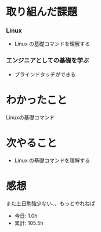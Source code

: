# 取り組んだ課題
### Linux
* Linux の基礎コマンドを理解する
### エンジニアとしての基礎を学ぶ
* ブラインドタッチができる
# わかったこと
Linuxの基礎コマンド
# 次やること
* Linux の基礎コマンドを理解する
# 感想
また土日勉強少ない、、もっとやれねば
* 今日: 1.0h
* 累計: 105.5h
